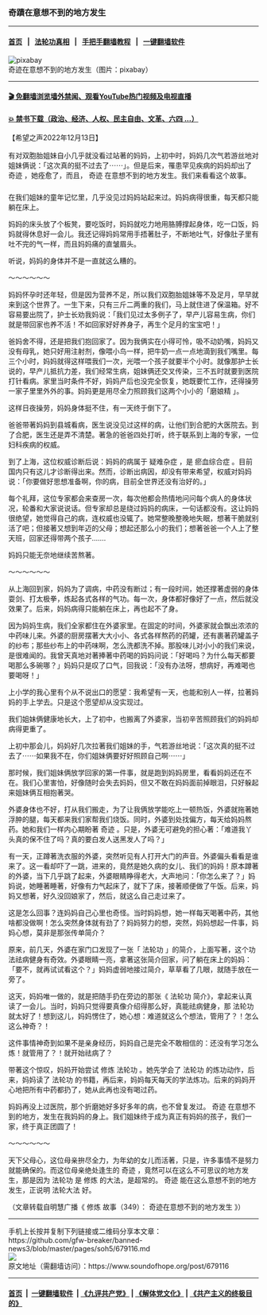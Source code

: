 ### 奇蹟在意想不到的地方发生
------------------------

#### [首页](https://github.com/gfw-breaker/banned-news3/blob/master/README.md) &nbsp;&nbsp;|&nbsp;&nbsp; [法轮功真相](https://github.com/begood0513/basic/blob/master/README.md)  &nbsp;&nbsp;|&nbsp;&nbsp; [手把手翻墙教程](https://github.com/gfw-breaker/guides/wiki)  &nbsp;&nbsp;|&nbsp;&nbsp; [一键翻墙软件](https://github.com/gfw-breaker/nogfw/blob/master/README.md)  



<div><img alt="pixabay" src="https://img.soundofhope.org/2022-12/1670957210957.jpg"/>
<br/><figcaption class="caption">
 奇迹在意想不到的地方发生（图片：pixabay）
</figcaption></div><hr/>

#### [ 🎬  免翻墙浏览墙外禁闻、观看YouTube热门视频及电视直播](https://github.com/gfw-breaker/HelloWorld)

#### [ 💥  禁书下载（政治、经济、人权、民主自由、文革、六四 ...）](https://github.com/gfw-breaker/books/blob/master/README.md)

<div><div class="Content__Wrapper sc-1bvya0-0 elmmKw article_body" itemprop="articleBody">
 <div id="post_place_1">
 </div>
 <p class="meta-top">
  <span class="meta">
   【希望之声2022年12月13日】
  </span>
 </p>
 <p style="margin-top:16px;margin-bottom:24px">
  有对双胞胎姐妹自小几乎就没看过站著的妈妈，上初中时，妈妈几次气若游丝地对姐妹俩说：「这次真的挺不过去了⋯⋯」。但是后来，罹患罕见疾病的妈妈却出了
  <ok href="/term/2817">
   奇迹
  </ok>
  ，她痊愈了，而且，
  <ok href="/term/2817">
   奇迹
  </ok>
  在意想不到的地方发生。我们来看看这个故事。
 </p>
 <p>
  在我们姐妹的童年记忆里，几乎没见过妈妈站起来过。妈妈病得很重，每天都只能躺在床上。
 </p>
 <p>
  妈妈的床头放了个板凳，要吃饭时，妈妈就吃力地用胳膊撑起身体，吃一口饭，妈妈就得休息好一会儿。我还记得妈妈常用手捂著肚子，不断地吐气，好像肚子里有吐不完的气一样，而且妈妈痛的直皱眉头。
 </p>
 <p>
  听说，妈妈的身体并不是一直就这么糟的。
 </p>
 <p>
  ～～～～～～
 </p>
 <p>
  妈妈怀孕时还年轻，但是因为营养不足，所以我们双胞胎姐妹等不及足月，早早就来到这个世界了。一生下来，只有三斤二两重的我们，马上就住进了保温箱。好不容易要出院了，护士长劝我妈说：「我们见过太多例子了，早产儿容易生病，你们就是带回家也养不活！不如回家好好养身子，再生个足月的宝宝吧！」
 </p>
 <p>
  爸妈舍不得，还是把我们抱回家了。因为我俩实在小得可怜，吸不动奶嘴，妈妈又没有母乳，她只好用注射剂，像喂小鸟一样，把牛奶一点一点地滴到我们嘴里。每三个小时，妈妈就得这样喂我们一次，光喂一个孩子就要半个小时。就像那护士长说的，早产儿抵抗力差，我们经常生病，姐妹俩还交叉传染，三不五时就要到医院打针看病。家里当时条件不好，妈妈产后也没完全恢复，她既要忙工作，还得操劳一家子里里外外的事。妈妈更是用尽全力照顾我们这两个小小的「磨娘精 」。
 </p>
 <p>
  这样日夜操劳，妈妈身体挺不住，有一天终于倒下了。
 </p>
 <p>
  爸爸带著妈妈到县城看病，医生说没见过这样的病，让他们到合肥的大医院去。到了合肥，医生还是弄不清楚。著急的爸爸四处打听，终于联系到上海的专家，一位妇科疾病的权威。
 </p>
 <p>
  到了上海，这位权威诊断后说：妈妈的病属于
  <ok href="/term/6992">
   疑难杂症
  </ok>
  ，是
  <ok href="/term/817569">
   瘀血综合症
  </ok>
  。目前国内只有这儿才诊断得出来。然而，诊断出病因，却没有带来希望，权威对妈妈说：「你要做好思想准备啊，你的病，目前全世界还没有治好的。」
 </p>
 <p>
  每个礼拜，这位专家都会来查房一次，每次他都会热情地问问每个病人的身体状况，轮番和大家说说话。但专家却总是绕过妈妈的病床，一句话都没有。这让妈妈很绝望，她觉得自己的病，连权威也没辄了。她常整晚整晚地失眠，想著干脆就别活了吧；但接著又想到年迈的父母；想起还那么小的我们；想著爸爸一个人上了整天班，回家还得带两个孩子…….
 </p>
 <p>
  妈妈只能无奈地继续苦熬著。
 </p>
 <p>
  ～～～～～～
 </p>
 <p>
  从上海回到家，妈妈为了调病，中药没有断过；有一段时间，她还撑著虚弱的身体耍剑、打太极拳，炼起各式各样的气功。每一次，身体都好像好了一点，然后就没效果了。后来，妈妈病得只能躺在床上，再也起不了身。
 </p>
 <p>
  因为妈妈生病，我们全家都住在外婆家里。在固定的时间，外婆家就会飘出浓浓的中药味儿来。外婆的厨房摆著大大小小、各式各样熬药的药罐，还有裹著药罐盖子的纱布；那些纱布上的中药味啊，怎么洗都洗不掉。那股味儿对小小的我们来说，是很难闻的。我曾天真地对著捧著中药喝的妈妈问说：「好喝吗？为什么每天都要喝那么多碗哪？」妈妈只是叹了口气，回我说：「没有办法呀，想病好，再难喝也要喝呀！」
 </p>
 <p>
  上小学的我心里有个从不说出口的愿望：我希望有一天，也能和别人一样，拉著妈妈的手上学去。只是这个愿望却从没实现过。
 </p>
 <p>
  我们姐妹俩健康地长大，上了初中，也搬离了外婆家，当初辛苦照顾我们的妈妈却病得更重了。
 </p>
 <p>
  上初中那会儿，妈妈好几次拉著我们姐妹的手，气若游丝地说：「这次真的挺不过去了⋯⋯如果我不在，你们姐妹俩要好好照顾自己啊⋯⋯」
 </p>
 <p>
  那时候，我们姐妹俩放学回家的第一件事，就是跑到妈妈房里，看看妈妈还在不在。我们心里害怕，好像随时会失去妈妈，但又不敢在妈妈面前掉眼泪，只好躲起来姐妹俩互相抱著哭。
 </p>
 <p>
  外婆身体也不好，打从我们搬走，为了让我俩放学能吃上一顿热饭，外婆就拖著她浮肿的腿，每天都来我们家帮我们烧饭。同时，外婆到处找偏方，每天给妈妈熬药。她和我们一样内心期盼著
  <ok href="/term/2817">
   奇迹
  </ok>
  。只是，外婆无可避免的担心著：「难道我丫头真的保不住了吗？真的要白发人送黑发人了吗？」
 </p>
 <p>
  有一天，正蹲著洗衣服的外婆，突然听见有人打开大门的声音。外婆偏头看看是谁来了。这一看却吓了一跳，进来的，竟然是她久病的女儿、我们的妈妈！原本蹲著的外婆，当下几乎跳了起来，外婆眼睛睁得老大，大声地问：「你怎么来了？」妈妈说，她睡著睡著，好像有力气起床了，就下了床，接著顺便做了午饭。后来，妈妈又想著，好久没回娘家了，然后，就这么自己走过来了。
 </p>
 <p>
  这是怎么回事？连妈妈自己心里也奇怪。当时妈妈想，她一样每天喝著中药，其他啥都没做啊！怎么突然身体就有劲了？妈妈努力的想，突然，妈妈想起一件事，妈妈心想，莫非是那张传单简介？
 </p>
 <p>
  原来，前几天，外婆在家门口发现了一张「
  <ok href="/term/968">
   法轮功
  </ok>
  」的简介，上面写著，这个功法祛病健身有奇效。外婆眼睛一亮，拿著这张简介回家，问了躺在床上的妈妈：「要不，就再试试看这个？」妈妈虚弱地接过简介，草草看了几眼，就随手放在一旁了。
 </p>
 <p>
  这天，妈妈唯一做的，就是把随手扔在旁边的那张《
  <ok href="/term/968">
   法轮功
  </ok>
  简介》，拿起来认真读了一会儿。当时，妈妈只觉得要真像介绍得那么好，真能祛病健身，那
  <ok href="/term/968">
   法轮功
  </ok>
  就太好了！想到这儿，妈妈愣住了，她心想：难道就这么个想法，管用了？！怎么这么神奇？！
 </p>
 <p>
  这件事情神奇到如果不是亲身经历，妈妈自己是完全不敢相信的：还没有学习怎么炼！就管用了？！就开始祛病了？
 </p>
 <p>
  带著这个惊叹，妈妈开始尝试
  <ok href="/term/554195">
   修炼
  </ok>
  <ok href="/term/968">
   法轮功
  </ok>
  。她先学会了
  <ok href="/term/968">
   法轮功
  </ok>
  的炼功动作，后来，妈妈读了
  <ok href="/term/968">
   法轮功
  </ok>
  的书籍，再后来，妈妈每天每天的学法炼功。后来的妈妈开心地把所有中药都扔了，她从此再也没有喝过药。
 </p>
 <p>
  妈妈再没上过医院，那个折磨她好多好多年的病，也不曾复发过。
  <ok href="/term/2817">
   奇迹
  </ok>
  在意想不到的地方，发生在我妈妈的身上。我们姐妹终于成为真正有妈妈的孩子，我们一家，终于真正团圆了！
 </p>
 <p>
  ～～～～～～
 </p>
 <p>
  天下父母心，这位母亲拚尽全力，为年幼的女儿而活著，只是，许多事情不是努力就能确保的。而这位母亲绝处逢生的
  <ok href="/term/2817">
   奇迹
  </ok>
  ，竟然可以在这么不可思议的地方发生，那是因为
  <ok href="/term/968">
   法轮功
  </ok>
  是
  <ok href="/term/554195">
   修炼
  </ok>
  的大法，是超常的。
  <ok href="/term/2817">
   奇迹
  </ok>
  能在这么意想不到的地方发生，正说明
  <ok href="/term/8055">
   法轮大法
  </ok>
  好。
 </p>
 <p>
  （文章转载自明慧广播《
  <ok href="/term/554195">
   修炼
  </ok>
  故事（349）：
  <ok href="https://www.mhradio.org/showprogram/14911.html">
   奇迹在意想不到的地方发生
  </ok>
  》）
 </p>
</div>
</div>
<hr/>
手机上长按并复制下列链接或二维码分享本文章：<br/>
https://github.com/gfw-breaker/banned-news3/blob/master/pages/soh5/679116.md <br/>
<a href='https://github.com/gfw-breaker/banned-news3/blob/master/pages/soh5/679116.md'><img src='https://github.com/gfw-breaker/banned-news3/blob/master/pages/soh5/679116.md.png'/></a> <br/>
原文地址（需翻墙访问）：https://www.soundofhope.org/post/679116


------------------------
#### [首页](https://github.com/gfw-breaker/banned-news3/blob/master/README.md) &nbsp;|&nbsp; [一键翻墙软件](https://github.com/gfw-breaker/nogfw/blob/master/README.md) &nbsp;| [《九评共产党》](https://github.com/gfw-breaker/9ping.md/blob/master/README.md#九评之一评共产党是什么) | [《解体党文化》](https://github.com/gfw-breaker/jtdwh.md/blob/master/README.md) | [《共产主义的终极目的》](https://github.com/gfw-breaker/gczydzjmd.md/blob/master/README.md)


<img src='http://gfw-breaker.win/banned-news3/pages/soh5/679116.md' width='0px' height='0px'/>
